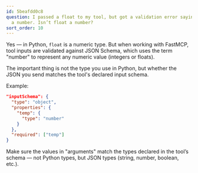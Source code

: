 ```yaml
---
id: 5beafdd0c8
question: I passed a float to my tool, but got a validation error saying it expected
  a number. Isn’t float a number?
sort_order: 10
---
```


Yes — in Python, `float` is a numeric type. But when working with FastMCP, tool inputs are validated against JSON Schema, which uses the term "number" to represent any numeric value (integers or floats).

The important thing is not the type you use in Python, but whether the JSON you send matches the tool's declared input schema.

Example:

```json
"inputSchema": {
  "type": "object",
  "properties": {
    "temp": {
      "type": "number"
    }
  },
  "required": ["temp"]
}
```

Make sure the values in "arguments" match the types declared in the tool’s schema — not Python types, but JSON types (string, number, boolean, etc.).